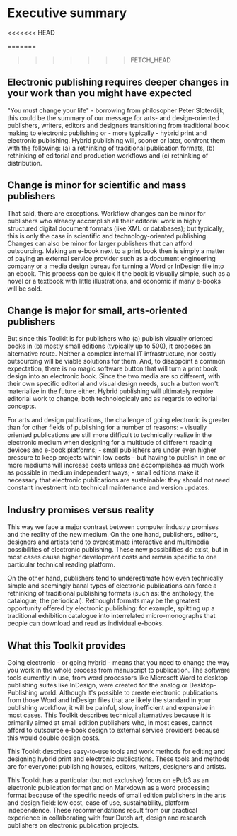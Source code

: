 # Executive summary
<<<<<<< HEAD
<!-- visualization by Loes: old model of funnelling multiple source media into one product (print book) vs. new model of funnelling multiple source media into multiple products (print book, ebook, unknown future formats) -->
=======
>>>>>>> FETCH_HEAD

## Electronic publishing requires deeper changes in your work than you might have expected

"You must change your life" - borrowing from philosopher Peter
Sloterdijk, this could be the summary of our message for arts- and
design-oriented publishers, writers, editors and designers transitioning
from traditional book making to electronic publishing or - more
typically - hybrid print and electronic publishing. Hybrid publishing
will, sooner or later, confront them with the following: (a) a
rethinking of traditional publication formats, (b) rethinking of
editorial and production workflows and (c) rethinking of distribution.

## Change is minor for scientific and mass publishers

That said, there are exceptions. Workflow changes can be minor for
publishers who already accomplish all their editorial work in highly
structured digital document formats (like XML or databases); but
typically, this is only the case in scientific and technology-oriented
publishing. Changes can also be minor for larger publishers that can
afford outsourcing. Making an e-book next to a print book then is simply
a matter of paying an external service provider such as a document
engineering company or a media design bureau for turning a Word or
InDesign file into an ebook. This process can be quick if the book is
visually simple, such as a novel or a textbook with little
illustrations, and economic if many e-books will be sold.

## Change is major for small, arts-oriented publishers

But since this Toolkit is for publishers who (a) publish visually
oriented books in (b) mostly small editions (typically up to 500), it
proposes an alternative route. Neither a complex internal IT
infrastructure, nor costly outsourcing will be viable solutions for
them. And, to disappoint a common expectation, there is no magic
software button that will turn a print book design into an electronic
book. Since the two media are so different, with their own specific
editorial and visual design needs, such a button won't materialize in
the future either. Hybrid publishing will ultimately require editorial
work to change, both technologicaly and as regards to editorial
concepts.

For arts and design publications, the challenge of going electronic is
greater than for other fields of publishing for a number of reasons: -
visually oriented publications are still more difficult to technically
realize in the electronic medium when designing for a multitude of
different reading devices and e-book platforms; - small publishers are
under even higher pressure to keep projects within low costs - but
having to publish in one or more mediums will increase costs unless one
accomplishes as much work as possible in medium independent ways; -
small editions make it necessary that electronic publications are
sustainable: they should not need constant investment into technical
maintenance and version updates.

## Industry promises versus reality

This way we face a major contrast between computer industry promises and
the reality of the new medium. On the one hand, publishers, editors,
designers and artists tend to overestimate interactive and multimedia
possibilities of electronic publishing. These new possibilities do
exist, but in most cases cause higher development costs and remain
specific to one particular technical reading platform.

On the other hand, publishers tend to underestimate how even technically
simple and seemingly banal types of electronic publications can force a
rethinking of traditional publishing formats (such as: the anthology,
the catalogue, the periodical). Rethought formats may be the greatest
opportunity offered by electronic publishing: for example, splitting up
a traditional exhibition catalogue into interrelated micro-monographs
that people can download and read as individual e-books.

## What this Toolkit provides

Going electronic - or going hybrid - means that you need to change the
way you work in the whole process from manuscript to publication. The
software tools currently in use, from word processors like Microsoft
Word to desktop publishing suites like InDesign, were created for the
analog or Desktop-Publishing world. Although it's possible to create
electronic publications from those Word and InDesign files that are
likely the standard in your publishing workflow, it will be painful,
slow, inefficient and expensive in most cases. This Toolkit describes
technical alternatives because it is primarily aimed at small edition
publishers who, in most cases, cannot afford to outsource e-book design
to external service providers because this would double design costs.

This Toolkit describes easy-to-use tools and work methods for editing
and designing hybrid print and electronic publications. These tools and
methods are for everyone: publishing houses, editors, writers, designers
and artists.

This Toolkit has a particular (but not exclusive) focus on ePub3 as an
electronic publication format and on Markdown as a word processing
format because of the specific needs of small edition publishers in the
arts and design field: low cost, ease of use, sustainability,
platform-independence. These recommendations result from our practical
experience in collaborating with four Dutch art, design and research
publishers on electronic publication projects.
